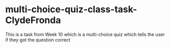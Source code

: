 # multi-choice-quiz-class-task-ClydeFronda

This is a task from Week 10 which is a multi-choice quiz which tells the user if they got the question correct

